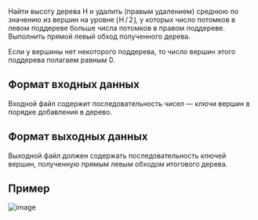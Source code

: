 Найти высоту дерева H и удалить (правым удалением) среднюю по значению из вершин на уровне ⌊H / 2⌋, у которых число потомков в левом поддереве больше числа потомков в правом поддереве. Выполнить прямой левый обход полученного дерева. 

Если у вершины нет некоторого поддерева, то число вершин этого поддерева полагаем равным 0.
## Формат входных данных
Входной файл содержит последовательность чисел — ключи вершин в порядке добавления в дерево.
## Формат выходных данных
Выходной файл должен содержать последовательность ключей вершин, полученную прямым левым обходом итогового дерева. 
## Пример
![image](https://user-images.githubusercontent.com/74289746/151342823-8e8bf4cc-0fad-474d-8ea3-7599b9e81142.png)

